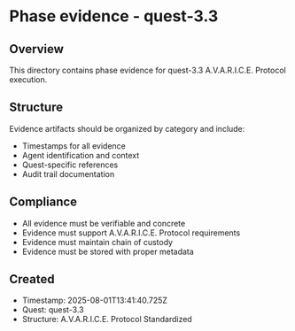 # Phase evidence - quest-3.3

## Overview
This directory contains phase evidence for quest-3.3 A.V.A.R.I.C.E. Protocol execution.

## Structure
Evidence artifacts should be organized by category and include:
- Timestamps for all evidence
- Agent identification and context
- Quest-specific references
- Audit trail documentation

## Compliance
- All evidence must be verifiable and concrete
- Evidence must support A.V.A.R.I.C.E. Protocol requirements
- Evidence must maintain chain of custody
- Evidence must be stored with proper metadata

## Created
- Timestamp: 2025-08-01T13:41:40.725Z
- Quest: quest-3.3
- Structure: A.V.A.R.I.C.E. Protocol Standardized
